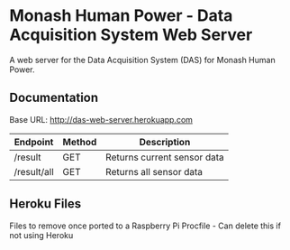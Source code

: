 # Monash Human Power - Data Acquisition System Web Server 

A web server for the Data Acquisition System (DAS) for Monash Human Power.

## Documentation
Base URL: http://das-web-server.herokuapp.com

|Endpoint|Method|Description|
|--------|------|-----------|
|/result|GET|Returns current sensor data|
|/result/all|GET|Returns all sensor data|

## Heroku Files
Files to remove once ported to a Raspberry Pi
Procfile - Can delete this if not using Heroku